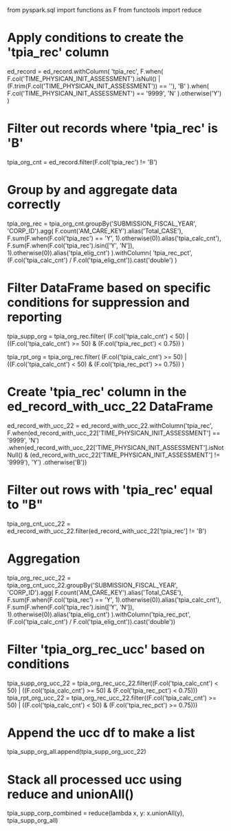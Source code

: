 from pyspark.sql import functions as F
from functools import reduce

# Apply conditions to create the 'tpia_rec' column
ed_record = ed_record.withColumn(
    'tpia_rec',
    F.when(
        F.col('TIME_PHYSICAN_INIT_ASSESSMENT').isNull() | (F.trim(F.col('TIME_PHYSICAN_INIT_ASSESSMENT')) == ''), 'B'
    ).when(
        F.col('TIME_PHYSICAN_INIT_ASSESSMENT') == '9999', 'N'
    ).otherwise('Y')
)

# Filter out records where 'tpia_rec' is 'B'
tpia_org_cnt = ed_record.filter(F.col('tpia_rec') != 'B')

# Group by and aggregate data correctly
tpia_org_rec = tpia_org_cnt.groupBy('SUBMISSION_FISCAL_YEAR', 'CORP_ID').agg(
    F.count('AM_CARE_KEY').alias('Total_CASE'),
    F.sum(F.when(F.col('tpia_rec') == 'Y', 1).otherwise(0)).alias('tpia_calc_cnt'),
    F.sum(F.when(F.col('tpia_rec').isin(['Y', 'N']), 1).otherwise(0)).alias('tpia_elig_cnt')
).withColumn(
    'tpia_rec_pct',
    (F.col('tpia_calc_cnt') / F.col('tpia_elig_cnt')).cast('double')
)

# Filter DataFrame based on specific conditions for suppression and reporting
tpia_supp_org = tpia_org_rec.filter(
    (F.col('tpia_calc_cnt') < 50) | ((F.col('tpia_calc_cnt') >= 50) & (F.col('tpia_rec_pct') < 0.75))
)

tpia_rpt_org = tpia_org_rec.filter(
    (F.col('tpia_calc_cnt') >= 50) | ((F.col('tpia_calc_cnt') < 50) & (F.col('tpia_rec_pct') >= 0.75))
)

# Create 'tpia_rec' column in the ed_record_with_ucc_22 DataFrame
ed_record_with_ucc_22 = ed_record_with_ucc_22.withColumn('tpia_rec', 
                                                         F.when(ed_record_with_ucc_22['TIME_PHYSICAN_INIT_ASSESSMENT']
                                                                == '9999', 'N')
                                                         .when(ed_record_with_ucc_22['TIME_PHYSICAN_INIT_ASSESSMENT'].isNotNull() & 
    (ed_record_with_ucc_22['TIME_PHYSICAN_INIT_ASSESSMENT'] != '9999'), 'Y')
                                                         .otherwise('B'))

# Filter out rows with 'tpia_rec' equal to "B"
tpia_org_cnt_ucc_22 = ed_record_with_ucc_22.filter(ed_record_with_ucc_22['tpia_rec'] != 'B')

# Aggregation
tpia_org_rec_ucc_22 = tpia_org_cnt_ucc_22.groupBy('SUBMISSION_FISCAL_YEAR', 'CORP_ID').agg(
    F.count('AM_CARE_KEY').alias('Total_CASE'),
    F.sum(F.when(F.col('tpia_rec') == 'Y', 1).otherwise(0)).alias('tpia_calc_cnt'),
    F.sum(F.when(F.col('tpia_rec').isin(['Y', 'N']), 1).otherwise(0)).alias('tpia_elig_cnt')
).withColumn('tpia_rec_pct', (F.col('tpia_calc_cnt') / F.col('tpia_elig_cnt')).cast('double'))

# Filter 'tpia_org_rec_ucc' based on conditions
tpia_supp_org_ucc_22 = tpia_org_rec_ucc_22.filter((F.col('tpia_calc_cnt') < 50) | ((F.col('tpia_calc_cnt') >= 50) & (F.col('tpia_rec_pct') < 0.75)))
tpia_rpt_org_ucc_22 = tpia_org_rec_ucc_22.filter((F.col('tpia_calc_cnt') >= 50) | ((F.col('tpia_calc_cnt') < 50) & (F.col('tpia_rec_pct') >= 0.75)))

# Append the ucc df to make a list
tpia_supp_org_all.append(tpia_supp_org_ucc_22)

# Stack all processed ucc using reduce and unionAll()
tpia_supp_corp_combined = reduce(lambda x, y: x.unionAll(y), tpia_supp_org_all)
